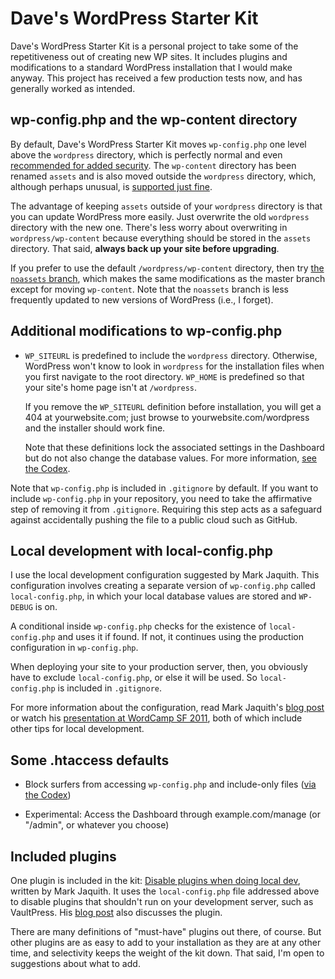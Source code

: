# Dave's WordPress Starter Kit #

Dave's WordPress Starter Kit is a personal project to take
some of the repetitiveness out of creating new WP sites. It
includes plugins and modifications to a standard WordPress
installation that I would make anyway. This project has
received a few production tests now, and has generally
worked as intended.


## wp-config.php and the wp-content directory ##

By default, Dave's WordPress Starter Kit moves
`wp-config.php` one level above the `wordpress` directory,
which is perfectly normal and even [recommended for added
security][1]. The `wp-content` directory has been renamed
`assets` and is also moved outside the `wordpress`
directory, which, although perhaps unusual, is [supported
just fine][2].

The advantage of keeping `assets` outside of your
`wordpress` directory is that you can update WordPress more
easily. Just overwrite the old `wordpress` directory with
the new one. There's less worry about overwriting in
`wordpress/wp-content` because everything should be stored
in the `assets` directory. That said, **always back up your
site before upgrading**.

If you prefer to use the default `/wordpress/wp-content`
directory, then try [the `noassets` branch][8], which makes
the same modifications as the master branch except for
moving `wp-content`. Note that the `noassets` branch is less
frequently updated to new versions of WordPress (i.e., I
forget).


## Additional modifications to wp-config.php ##

* `WP_SITEURL` is predefined to include the `wordpress`
  directory. Otherwise, WordPress won't know to look in
  `wordpress` for the installation files when you first
  navigate to the root directory. `WP_HOME` is predefined so
  that your site's home page isn't at `/wordpress`.
  
  If you remove the `WP_SITEURL` definition before
  installation, you will get a 404 at yourwebsite.com;
  just browse to yourwebsite.com/wordpress and the
  installer should work fine.

  Note that these definitions lock the associated settings
  in the Dashboard but do not also change the database
  values. For more information, [see the Codex][5].

Note that `wp-config.php` is included in `.gitignore` by
default. If you want to include `wp-config.php` in your
repository, you need to take the affirmative step of
removing it from `.gitignore`. Requiring this step acts as a
safeguard against accidentally pushing the file to a public
cloud such as GitHub.

## Local development with local-config.php ##

I use the local development configuration suggested by Mark
Jaquith. This configuration involves creating a separate
version of `wp-config.php` called `local-config.php`, in
which your local database values are stored and `WP-DEBUG`
is on.

A conditional inside `wp-config.php` checks for the
existence of `local-config.php` and uses it if found. If
not, it continues using the production configuration in
`wp-config.php`.

When deploying your site to your production server, then,
you obviously have to exclude `local-config.php`, or else it
will be used. So `local-config.php` is included in
`.gitignore`.

For more information about the configuration, read Mark
Jaquith's [blog post][3] or watch his [presentation at
WordCamp SF 2011][4], both of which include other tips for
local development.


## Some .htaccess defaults ##

* Block surfers from accessing `wp-config.php` and
  include-only files ([via the Codex][9])

* Experimental: Access the Dashboard through
  example.com/manage (or "/admin", or whatever you choose)


## Included plugins ##

One plugin is included in the kit: [Disable plugins when
doing local dev][7], written by Mark Jaquith. It uses the
`local-config.php` file addressed above to disable plugins
that shouldn't run on your development server, such as
VaultPress. His [blog post][3] also discusses the plugin.

There are many definitions of "must-have" plugins out there,
of course. But other plugins are as easy to add to your
installation as they are at any other time, and selectivity
keeps the weight of the kit down. That said, I'm open to
suggestions about what to add.



[1]: http://codex.wordpress.org/Hardening_WordPress#Securing_wp-config.php
[2]: http://codex.wordpress.org/Editing_wp-config.php#Moving_wp-content
[3]: http://markjaquith.wordpress.com/2011/06/24/wordpress-local-dev-tips/
[4]: http://wordpress.tv/2011/08/20/mark-jaquith-scaling-servers-and-deploys-oh-my/
[5]: http://codex.wordpress.org/Editing_wp-config.php#WordPress_address
[7]: https://gist.github.com/1044546
[8]: https://github.com/dlh01/dave-wpstarterkit/tree/noassets
[9]: http://codex.wordpress.org/Hardening_WordPress
